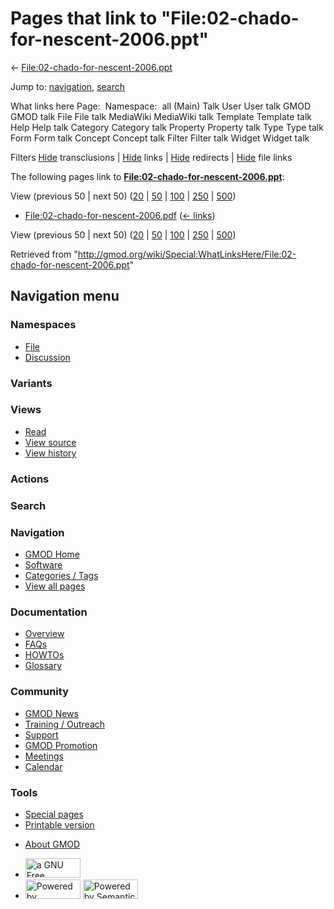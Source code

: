 <div id="mw-page-base" class="noprint">

</div>

<div id="mw-head-base" class="noprint">

</div>

<div id="content" class="mw-body" role="main">

<span id="top"></span>

<div id="mw-js-message" style="display:none;">

</div>



# <span dir="auto">Pages that link to "File:02-chado-for-nescent-2006.ppt"</span>

<div id="bodyContent">

<div id="contentSub">

←
[File:02-chado-for-nescent-2006.ppt](/wiki/File:02-chado-for-nescent-2006.ppt "File:02-chado-for-nescent-2006.ppt")

</div>

<div id="jump-to-nav" class="mw-jump">

Jump to: [navigation](#mw-navigation), [search](#p-search)

</div>

<div id="mw-content-text">

What links here Page:  Namespace:  all (Main) Talk User User talk GMOD
GMOD talk File File talk MediaWiki MediaWiki talk Template Template talk
Help Help talk Category Category talk Property Property talk Type Type
talk Form Form talk Concept Concept talk Filter Filter talk Widget
Widget talk

Filters
[Hide](/mediawiki/index.php?title=Special:WhatLinksHere/File:02-chado-for-nescent-2006.ppt&hidetrans=1 "Special:WhatLinksHere/File:02-chado-for-nescent-2006.ppt")
transclusions \|
[Hide](/mediawiki/index.php?title=Special:WhatLinksHere/File:02-chado-for-nescent-2006.ppt&hidelinks=1 "Special:WhatLinksHere/File:02-chado-for-nescent-2006.ppt")
links \|
[Hide](/mediawiki/index.php?title=Special:WhatLinksHere/File:02-chado-for-nescent-2006.ppt&hideredirs=1 "Special:WhatLinksHere/File:02-chado-for-nescent-2006.ppt")
redirects \|
[Hide](/mediawiki/index.php?title=Special:WhatLinksHere/File:02-chado-for-nescent-2006.ppt&hideimages=1 "Special:WhatLinksHere/File:02-chado-for-nescent-2006.ppt")
file links

The following pages link to
**[File:02-chado-for-nescent-2006.ppt](/wiki/File:02-chado-for-nescent-2006.ppt "File:02-chado-for-nescent-2006.ppt")**:

View (previous 50 \| next 50)
([20](/mediawiki/index.php?title=Special:WhatLinksHere/File:02-chado-for-nescent-2006.ppt&limit=20 "Special:WhatLinksHere/File:02-chado-for-nescent-2006.ppt")
\|
[50](/mediawiki/index.php?title=Special:WhatLinksHere/File:02-chado-for-nescent-2006.ppt&limit=50 "Special:WhatLinksHere/File:02-chado-for-nescent-2006.ppt")
\|
[100](/mediawiki/index.php?title=Special:WhatLinksHere/File:02-chado-for-nescent-2006.ppt&limit=100 "Special:WhatLinksHere/File:02-chado-for-nescent-2006.ppt")
\|
[250](/mediawiki/index.php?title=Special:WhatLinksHere/File:02-chado-for-nescent-2006.ppt&limit=250 "Special:WhatLinksHere/File:02-chado-for-nescent-2006.ppt")
\|
[500](/mediawiki/index.php?title=Special:WhatLinksHere/File:02-chado-for-nescent-2006.ppt&limit=500 "Special:WhatLinksHere/File:02-chado-for-nescent-2006.ppt"))

- [File:02-chado-for-nescent-2006.pdf](/wiki/File:02-chado-for-nescent-2006.pdf "File:02-chado-for-nescent-2006.pdf")
  ‎ <span class="mw-whatlinkshere-tools">([←
  links](/mediawiki/index.php?title=Special:WhatLinksHere&target=File%3A02-chado-for-nescent-2006.pdf "Special:WhatLinksHere"))</span>

View (previous 50 \| next 50)
([20](/mediawiki/index.php?title=Special:WhatLinksHere/File:02-chado-for-nescent-2006.ppt&limit=20 "Special:WhatLinksHere/File:02-chado-for-nescent-2006.ppt")
\|
[50](/mediawiki/index.php?title=Special:WhatLinksHere/File:02-chado-for-nescent-2006.ppt&limit=50 "Special:WhatLinksHere/File:02-chado-for-nescent-2006.ppt")
\|
[100](/mediawiki/index.php?title=Special:WhatLinksHere/File:02-chado-for-nescent-2006.ppt&limit=100 "Special:WhatLinksHere/File:02-chado-for-nescent-2006.ppt")
\|
[250](/mediawiki/index.php?title=Special:WhatLinksHere/File:02-chado-for-nescent-2006.ppt&limit=250 "Special:WhatLinksHere/File:02-chado-for-nescent-2006.ppt")
\|
[500](/mediawiki/index.php?title=Special:WhatLinksHere/File:02-chado-for-nescent-2006.ppt&limit=500 "Special:WhatLinksHere/File:02-chado-for-nescent-2006.ppt"))

</div>

<div class="printfooter">

Retrieved from
"<http://gmod.org/wiki/Special:WhatLinksHere/File:02-chado-for-nescent-2006.ppt>"

</div>

<div id="catlinks" class="catlinks catlinks-allhidden">

</div>

<div class="visualClear">

</div>

</div>

</div>

<div id="mw-navigation">

## Navigation menu

<div id="mw-head">



<div id="left-navigation">

<div id="p-namespaces" class="vectorTabs" role="navigation"
aria-labelledby="p-namespaces-label">

### Namespaces

- <span id="ca-nstab-image"><a href="/wiki/File:02-chado-for-nescent-2006.ppt" accesskey="c"
  title="View the file page [c]">File</a></span>
- <span id="ca-talk"><a
  href="/mediawiki/index.php?title=File_talk:02-chado-for-nescent-2006.ppt&amp;action=edit&amp;redlink=1"
  accesskey="t"
  title="Discussion about the content page [t]">Discussion</a></span>

</div>

<div id="p-variants" class="vectorMenu emptyPortlet" role="navigation"
aria-labelledby="p-variants-label">

### 

### Variants[](#)

<div class="menu">

</div>

</div>

</div>

<div id="right-navigation">

<div id="p-views" class="vectorTabs" role="navigation"
aria-labelledby="p-views-label">

### Views

- <span id="ca-view">[Read](/wiki/File:02-chado-for-nescent-2006.ppt)</span>
- <span id="ca-viewsource"><a
  href="/mediawiki/index.php?title=File:02-chado-for-nescent-2006.ppt&amp;action=edit"
  accesskey="e" title="This page is protected.
  You can view its source [e]">View source</a></span>
- <span id="ca-history"><a
  href="/mediawiki/index.php?title=File:02-chado-for-nescent-2006.ppt&amp;action=history"
  accesskey="h" title="Past revisions of this page [h]">View history</a></span>

</div>

<div id="p-cactions" class="vectorMenu emptyPortlet" role="navigation"
aria-labelledby="p-cactions-label">

### Actions[](#)

<div class="menu">

</div>

</div>

<div id="p-search" role="search">

### Search

<div id="simpleSearch">

</div>

</div>

</div>

</div>

<div id="mw-panel">

<div id="p-logo" role="banner">

<a href="/wiki/Main_Page"
style="background-image: url(http://gmod.org/images/GMOD-cogs.png);"
title="Visit the main page"></a>

</div>

<div id="p-Navigation" class="portal" role="navigation"
aria-labelledby="p-Navigation-label">

### Navigation

<div class="body">

- <span id="n-GMOD-Home">[GMOD Home](/wiki/Main_Page)</span>
- <span id="n-Software">[Software](/wiki/GMOD_Components)</span>
- <span id="n-Categories-.2F-Tags">[Categories /
  Tags](/wiki/Categories)</span>
- <span id="n-View-all-pages">[View all
  pages](/wiki/Special:AllPages)</span>

</div>

</div>

<div id="p-Documentation" class="portal" role="navigation"
aria-labelledby="p-Documentation-label">

### Documentation

<div class="body">

- <span id="n-Overview">[Overview](/wiki/Overview)</span>
- <span id="n-FAQs">[FAQs](/wiki/Category:FAQ)</span>
- <span id="n-HOWTOs">[HOWTOs](/wiki/Category:HOWTO)</span>
- <span id="n-Glossary">[Glossary](/wiki/Glossary)</span>

</div>

</div>

<div id="p-Community" class="portal" role="navigation"
aria-labelledby="p-Community-label">

### Community

<div class="body">

- <span id="n-GMOD-News">[GMOD News](/wiki/GMOD_News)</span>
- <span id="n-Training-.2F-Outreach">[Training /
  Outreach](/wiki/Training_and_Outreach)</span>
- <span id="n-Support">[Support](/wiki/Support)</span>
- <span id="n-GMOD-Promotion">[GMOD
  Promotion](/wiki/GMOD_Promotion)</span>
- <span id="n-Meetings">[Meetings](/wiki/Meetings)</span>
- <span id="n-Calendar">[Calendar](/wiki/Calendar)</span>

</div>

</div>

<div id="p-tb" class="portal" role="navigation"
aria-labelledby="p-tb-label">

### Tools

<div class="body">

- <span id="t-specialpages"><a href="/wiki/Special:SpecialPages" accesskey="q"
  title="A list of all special pages [q]">Special pages</a></span>
- <span id="t-print"><a
  href="/mediawiki/index.php?title=Special:WhatLinksHere/File:02-chado-for-nescent-2006.ppt&amp;printable=yes"
  rel="alternate" accesskey="p"
  title="Printable version of this page [p]">Printable version</a></span>

</div>

</div>

</div>

</div>

<div id="footer" role="contentinfo">

- <span id="footer-places-about">[About
  GMOD](/wiki/GMOD:About "GMOD:About")</span>

<!-- -->

- <span id="footer-copyrightico">[<img src="http://www.gnu.org/graphics/gfdl-logo-small.png" width="88"
  height="31" alt="a GNU Free Documentation License" />](http://www.gnu.org/licenses/fdl-1.3.html)</span>
- <span id="footer-poweredbyico">[<img src="/mediawiki/skins/common/images/poweredby_mediawiki_88x31.png"
  width="88" height="31" alt="Powered by MediaWiki" />](//www.mediawiki.org/)
  [<img
  src="/mediawiki/extensions/SemanticMediaWiki/includes/../resources/images/smw_button.png"
  width="88" height="31" alt="Powered by Semantic MediaWiki" />](https://www.semantic-mediawiki.org/wiki/Semantic_MediaWiki)</span>

<div style="clear:both">

</div>

</div>
